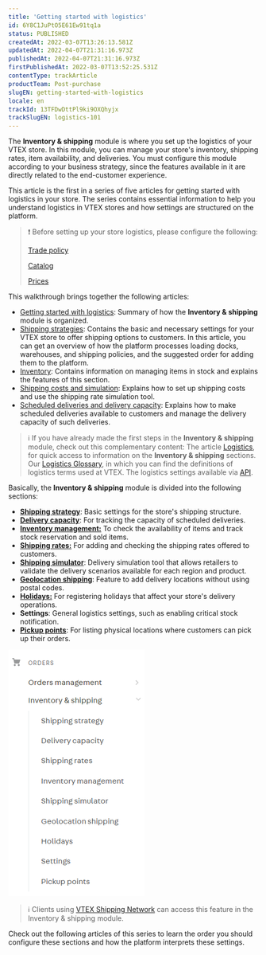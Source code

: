 ```yaml
---
title: 'Getting started with logistics'
id: 6Y8C1JuPtO5E61Ew91tq1a
status: PUBLISHED
createdAt: 2022-03-07T13:26:13.581Z
updatedAt: 2022-04-07T21:31:16.973Z
publishedAt: 2022-04-07T21:31:16.973Z
firstPublishedAt: 2022-03-07T13:52:25.531Z
contentType: trackArticle
productTeam: Post-purchase
slugEN: getting-started-with-logistics
locale: en
trackId: 13TFDwDttPl9ki9OXQhyjx
trackSlugEN: logistics-101
---
```



The **Inventory & shipping** module is where you set up the logistics of your VTEX store. In this module, you can manage your store's inventory, shipping rates, item availability, and deliveries. You must configure this module according to your business strategy, since the features available in it are directly related to the end-customer experience.

This article is the first in a series of five articles for getting started with logistics in your store. The series contains essential information to help you understand logistics in VTEX stores and how settings are structured on the platform.

>❗ Before setting up your store logistics, please configure the following:
> <body>
>
> [Trade policy](https://help.vtex.com/en/tutorial/criar-uma-politica-comercial--563tbcL0TYKEKeOY4IAgAE)
>
> [Catalog](https://help.vtex.com/en/tracks/catalogo-101--5AF0XfnjfWeopIFBgs3LIQ/3rA2tTpIoEXdv2nzC27zxR)
>
> [Prices](https://help.vtex.com/en/tracks/precos-101--6f8pwCns3PJHqMvQSugNfP/3N9xYhnampRQOrfaTAOxNu)
>
> </body>

This walkthrough brings together the following articles:

* [Getting started with logistics](https://help.vtex.com/en/tracks/logistics-101--13TFDwDttPl9ki9OXQhyjx/6Y8C1JuPtO5E61Ew91tq1a): Summary of how the **Inventory & shipping** module is organized.
* [Shipping strategies](https://help.vtex.com/en/tracks/logistics-101--13TFDwDttPl9ki9OXQhyjx/4IPeNztIXsZI4oA5TyES9N): Contains the basic and necessary settings for your VTEX store to offer shipping options to customers. In this article, you can get an overview of how the platform processes loading docks, warehouses, and shipping policies, and the suggested order for adding them to the platform.
* [Inventory](https://help.vtex.com/en/tracks/logistics-101--13TFDwDttPl9ki9OXQhyjx/2XyUVa0UKMyHTmwqyA5Bx6): Contains information on managing items in stock and explains the features of this section.
* [Shipping costs and simulation](https://help.vtex.com/en/tracks/logistics-101--13TFDwDttPl9ki9OXQhyjx/3by48jFhzpZEseYFpH9uVt): Explains how to set up shipping costs and use the shipping rate simulation tool.
* [Scheduled deliveries and delivery capacity](https://help.vtex.com/en/tracks/logistics-101--13TFDwDttPl9ki9OXQhyjx/5TuyqHRCCwYMaDv4r8rZdo): Explains how to make scheduled deliveries available to customers and manage the delivery capacity of such deliveries. 

>ℹ️ If you have already made the first steps in the **Inventory & shipping** module, check out this complementary content:
> The article [Logistics](https://help.vtex.com/en/tutorial/logistics--53udnvI5eBy8DKo8FOjMoP), for quick access to information on the **Inventory & shipping** sections. 
> Our [Logistics Glossary](https://help.vtex.com/en/tutorial/logistics-glossary--16DSSiXn548rsidi0A8Hby), in which you can find the definitions of logistics terms used at VTEX.
> The logistics settings available via [API](https://developers.vtex.com/vtex-rest-api/reference/logistics-api-overview).

Basically, the **Inventory & shipping** module is divided into the following sections:

* **[Shipping strategy](https://help.vtex.com/en/tutorial/shipping-strategy--58vLBDbjYVQzJ6rRc5QNz3)**: Basic settings for the store's shipping structure.  
* **[Delivery capacity](https://help.vtex.com/en/tutorial/managing-delivery-capacity--2y217FQZCjD0I1n62yxVcz)**: For tracking the capacity of scheduled deliveries.
* **[Inventory management:](https://help.vtex.com/en/tutorial/managing-stock-items--tutorials_139)** To check the availability of items and track stock reservation and sold items.
* **[Shipping rates:](https://help.vtex.com/en/tutorial/shipping-rates--1Balpg3rv0854udEPedvMM)</span>** For adding and checking the shipping rates offered to customers.
* **[Shipping simulator](https://help.vtex.com/en/tutorial/shipping-simulation--tutorials_144)**: Delivery simulation tool that allows retailers to validate the delivery scenarios available for each region and product.
* **[Geolocation shipping](https://help.vtex.com/en/tutorial/registering-geolocation--tutorials_138)**: Feature to add delivery locations without using postal codes.
* **[Holidays:](https://help.vtex.com/en/tutorial/registering-holidays--2ItOthSEAoyAmcwsuiO6Yk)** For registering holidays that affect your store's delivery operations. 
* **Settings**: General logistics settings, such as enabling critical stock notification.
* **[Pickup points](https://help.vtex.com/en/tutorial/pickup-points--2fljn6wLjn8M4lJHA6HP3R)**: For listing physical locations where customers can pick up their orders.

![estoque e entregaEN](https://raw.githubusercontent.com/vtexdocs/help-center-content/refs/heads/main/docs/en/tracks/logistics-101/getting-started-with-logistics_1.png)

>ℹ️ Clients using [VTEX Shipping Network](https://vtex.com/us-en/) can access this feature in the Inventory & shipping module.

Check out the following articles of this series to learn the order you should configure these sections and how the platform interprets these settings.

